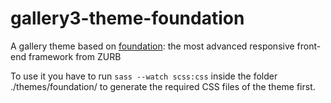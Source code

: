 gallery3-theme-foundation
=========================

A gallery theme based on [foundation](http://foundation.zurb.com): the most advanced responsive front-end framework from ZURB

To use it you have to run ``sass --watch scss:css`` inside the folder ./themes/foundation/ to generate the required CSS files of the theme first.
